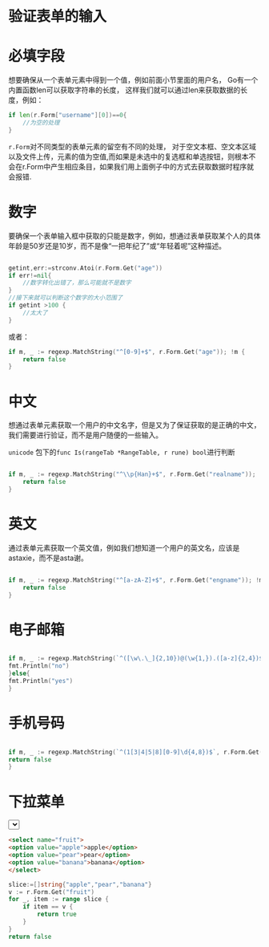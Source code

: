 # 验证表单的输入

# 必填字段

想要确保从一个表单元素中得到一个值，例如前面小节里面的用户名，
Go有一个内置函数len可以获取字符串的长度，
这样我们就可以通过len来获取数据的长度，例如：
```go
if len(r.Form["username"][0])==0{
    //为空的处理
}
```
```r.Form```对不同类型的表单元素的留空有不同的处理， 对于空文本框、空文本区域以及文件上传，元素的值为空值,而如果是未选中的复选框和单选按钮，则根本不会在r.Form中产生相应条目，如果我们用上面例子中的方式去获取数据时程序就会报错.

# 数字
要确保一个表单输入框中获取的只能是数字，例如，想通过表单获取某个人的具体年龄是50岁还是10岁，而不是像“一把年纪了”或“年轻着呢”这种描述。

```go

getint,err:=strconv.Atoi(r.Form.Get("age"))
if err!=nil{
    //数字转化出错了，那么可能就不是数字
}
//接下来就可以判断这个数字的大小范围了
if getint >100 {
    //太大了
}
```
或者：
```go
if m, _ := regexp.MatchString("^[0-9]+$", r.Form.Get("age")); !m {
    return false
}
```

# 中文
想通过表单元素获取一个用户的中文名字，但是又为了保证获取的是正确的中文，我们需要进行验证，而不是用户随便的一些输入。

```unicode``` 包下的```func Is(rangeTab *RangeTable, r rune) bool```进行判断

```go

if m, _ := regexp.MatchString("^\\p{Han}+$", r.Form.Get("realname")); !m {
    return false
}
```

# 英文
通过表单元素获取一个英文值，例如我们想知道一个用户的英文名，应该是astaxie，而不是asta谢。

```go

if m, _ := regexp.MatchString("^[a-zA-Z]+$", r.Form.Get("engname")); !m {
    return false
}
```
 
# 电子邮箱

```go

if m, _ := regexp.MatchString(`^([\w\.\_]{2,10})@(\w{1,}).([a-z]{2,4})$`, r.Form.Get("email")); !m {
fmt.Println("no")
}else{
fmt.Println("yes")
}
```

# 手机号码

```go

if m, _ := regexp.MatchString(`^(1[3|4|5|8][0-9]\d{4,8})$`, r.Form.Get("mobile")); !m {
return false
}
```

# 下拉菜单

<select>元素生成的下拉菜单中是否有被选中的项目。
有些时候黑客可能会伪造这个下拉菜单不存在的值发送给你，那么如何判断这个值是否是我们预设的值呢？


```html
<select name="fruit">
<option value="apple">apple</option>
<option value="pear">pear</option>
<option value="banana">banana</option>
</select>
```
    
    
```go
slice:=[]string{"apple","pear","banana"}
v := r.Form.Get("fruit")
for _, item := range slice {
    if item == v {
        return true
    }
}
return false
```

